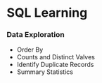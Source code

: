# SQL Learning

### Data Exploration
- Order By
- Counts and Distinct Valves
- Identify Duplicate Records
- Summary Statistics
